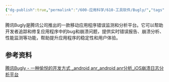 ```yaml
---
{"dg-publish":true,"permalink":"/600-应用科学/610-工具软件/Bugly/","tags":["Android/Debug"],"noteIcon":""}
---
```


腾讯Bugly是腾讯公司推出的一款移动应用程序错误监测和分析平台。它可以帮助开发者追踪和修复应用程序中的bug和崩溃问题，提供实时错误报告、崩溃分析、性能监测等功能，帮助提升应用程序的稳定性和用户体验。


## 参考资料
[腾讯Bugly - 一种愉悦的开发方式 _android anr_android anr分析_iOS崩溃日志分析平台](https://bugly.qq.com/v2/)